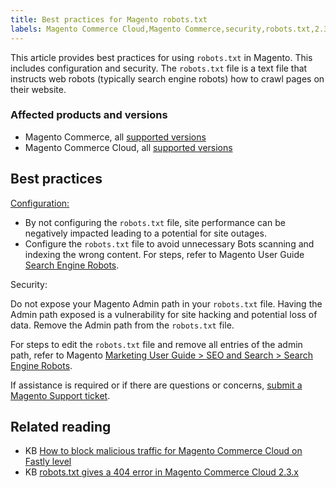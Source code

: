```yaml
---
title: Best practices for Magento robots.txt 
labels: Magento Commerce Cloud,Magento Commerce,security,robots.txt,2.3,best practices,2.3.x,search engine robots,2.4,2.4.x,seo
---
```


This article provides best practices for using `` robots.txt `` in Magento. This includes configuration and security. The `` robots.txt `` file is a text file that instructs web robots (typically search engine robots) how to crawl pages on their website.

### Affected products and versions

* Magento Commerce, all [supported versions](https://magento.com/sites/default/files/magento-software-lifecycle-policy.pdf) 
* Magento Commerce Cloud, all [supported versions](https://magento.com/sites/default/files/magento-software-lifecycle-policy.pdf)

## Best practices

<u>Configuration:</u>

* By not configuring the `` robots.txt `` file, site performance can be negatively impacted leading to a potential for site outages. 
* Configure the `` robots.txt `` file to avoid unnecessary Bots scanning and indexing the wrong content. For steps, refer to Magento User Guide [Search Engine Robots](https://docs.magento.com/user-guide/marketing/search-engine-robots.html).

Security:

Do not expose your Magento Admin path in your `` robots.txt `` file. Having the Admin path exposed is a vulnerability for site hacking and potential loss of data. Remove the Admin path from the `` robots.txt `` file.

For steps to edit the `` robots.txt `` file and remove all entries of the admin path, refer to Magento [Marketing User Guide > SEO and Search > Search Engine Robots](https://docs.magento.com/user-guide/marketing/search-engine-robots.html).

If assistance is required or if there are questions or concerns, [submit a Magento Support ticket](https://support.magento.com/hc/en-us/articles/360019088251-Submit-a-support-ticket).[
](https://support.magento.com/hc/en-us/articles/360019088251-Submit-a-support-ticket)

## Related reading

* KB [How to block malicious traffic for Magento Commerce Cloud on Fastly level](https://support.magento.com/hc/en-us/articles/360039447892)
* KB [robots.txt gives a 404 error in Magento Commerce Cloud 2.3.x](https://support.magento.com/hc/en-us/articles/360040594911)

 